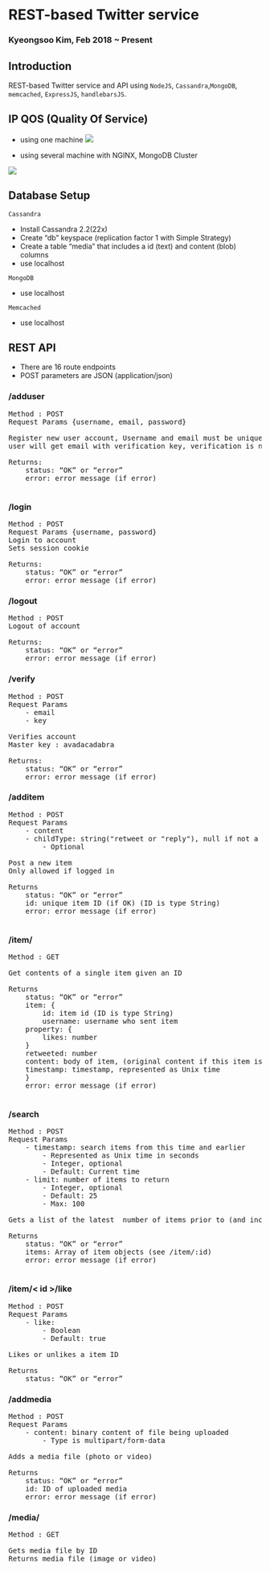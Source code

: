 # REST-based Twitter service
### Kyeongsoo Kim, Feb 2018 ~ Present

## Introduction
 REST-based Twitter service and API using `NodeJS`, `Cassandra`,`MongoDB`, `memcached`, `ExpressJS`, `handlebarsJS`.

## IP QOS (Quality Of Service)

- using one machine
![](qos.jpg)

- using several machine with NGINX, MongoDB Cluster

![](qos2.jpg)


## Database Setup
`Cassandra`
- Install Cassandra 2.2(22x)
- Create “db” keyspace (replication factor 1 with Simple Strategy)
- Create a table “media” that includes a id (text) and content (blob) columns
- use localhost

`MongoDB`
- use localhost

`Memcached`
- use localhost

## REST API
- There are 16 route endpoints
- POST parameters are JSON (application/json)

### /adduser
 <pre>
Method : POST
Request Params {username, email, password}

Register new user account, Username and email must be unique.
user will get email with verification key, verification is need for the future use.

Returns:
    status: “OK” or “error”
    error: error message (if error)

</pre>

### /login
<pre>
Method : POST
Request Params {username, password}
Login to account
Sets session cookie

Returns:
    status: “OK” or “error”
    error: error message (if error)
</pre>

### /logout
<pre>
Method : POST
Logout of account

Returns:
    status: “OK” or “error”
    error: error message (if error)
</pre>


### /verify
<pre>
Method : POST
Request Params
    - email
    - key

Verifies account
Master key : avadacadabra

Returns:
    status: “OK” or “error”
    error: error message (if error)
</pre>


### /additem
<pre>
Method : POST
Request Params
    - content
    - childType: string("retweet or "reply"), null if not a child item.
        - Optional

Post a new item
Only allowed if logged in

Returns
    status: “OK” or “error”
    id: unique item ID (if OK) (ID is type String)
    error: error message (if error)

</pre>

### /item/<id>
<pre>
Method : GET

Get contents of a single item given an ID

Returns
    status: “OK” or “error”
    item: {
        id: item id (ID is type String)
        username: username who sent item
    property: {
        likes: number
    }
    retweeted: number
    content: body of item, (original content if this item is a retweet)
    timestamp: timestamp, represented as Unix time
    }
    error: error message (if error)

</pre>

### /search
<pre>
Method : POST
Request Params
    - timestamp: search items from this time and earlier
        - Represented as Unix time in seconds
        - Integer, optional
        - Default: Current time
    - limit: number of items to return
        - Integer, optional
        - Default: 25
        - Max: 100

Gets a list of the latest <limit> number of items prior to (and including) the provided <timestamp>

Returns
    status: “OK” or “error”
    items: Array of item objects (see /item/:id)
    error: error message (if error)

</pre>

### /item/< id >/like
<pre>
Method : POST
Request Params
    - like:
        - Boolean
        - Default: true
    
Likes or unlikes a item ID

Returns
    status: “OK” or “error”
</pre>

### /addmedia
<pre>
Method : POST
Request Params
    - content: binary content of file being uploaded
        - Type is multipart/form-data

Adds a media file (photo or video)

Returns
    status: “OK” or “error”
    id: ID of uploaded media
    error: error message (if error)
</pre>


### /media/<id>
<pre>
Method : GET

Gets media file by ID
Returns media file (image or video)
</pre>